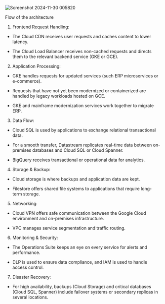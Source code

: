 ![Screenshot 2024-11-30 005820](https://github.com/user-attachments/assets/37e51a9e-e5a5-4f1a-ab7a-3d3f4508b719)

Flow of the architecture

1.	Frontend Request Handling:

   * The Cloud CDN receives user requests and caches content to lower latency.
   
   * The Cloud Load Balancer receives non-cached requests and directs them to the relevant backend service (GKE or GCE).

2.	Application Processing:

   * GKE handles requests for updated services (such ERP microservices or e-commerce).
   
   * Requests that have not yet been modernized or containerized are handled by legacy workloads hosted on GCE.

   * GKE and mainframe modernization services work together to migrate ERP.

 3.	Data Flow:

   * Cloud SQL is used by applications to exchange relational transactional data.
   	
   * For a smooth transfer, Datastream replicates real-time data between on-premises databases and Cloud SQL or Cloud Spanner.

   * BigQuery receives transactional or operational data for analytics.

4.	Storage & Backup:

   * Cloud storage is where backups and application data are kept.
   
   * Filestore offers shared file systems to applications that require long-term storage.

5.	Networking:

   * Cloud VPN offers safe communication between the Google Cloud environment and on-premises infrastructure.
     
   * VPC manages service segmentation and traffic routing.

6.	Monitoring & Security:

   * The Operations Suite keeps an eye on every service for alerts and performance.
     
   * DLP is used to ensure data compliance, and IAM is used to handle access control.

7.	Disaster Recovery:

   * For high availability, backups (Cloud Storage) and critical databases (Cloud SQL, Spanner) include failover systems or secondary replicas in several locations.






 



